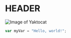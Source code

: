 # HEADER 
![Image of Yaktocat](https://octodex.github.com/images/yaktocat.png)
``` javascript
var myVar = "Hello, world!";
```
